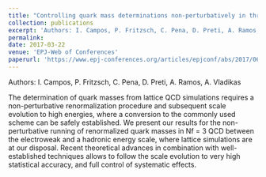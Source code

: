 ```yaml
---
title: "Controlling quark mass determinations non-perturbatively in three-flavour QCD"
collection: publications
excerpt: 'Authors: I. Campos, P. Fritzsch, C. Pena, D. Preti, A. Ramos, A. Vladikas'
permalink: 
date: 2017-03-22
venue: 'EPJ-Web of Conferences'
paperurl: 'https://www.epj-conferences.org/articles/epjconf/abs/2017/06/epjconf_conf2017_08006/epjconf_conf2017_08006.html'
---
```

Authors: I. Campos, P. Fritzsch, C. Pena, D. Preti, A. Ramos, A. Vladikas

The determination of quark masses from lattice QCD simulations requires a non-perturbative renormalization procedure and subsequent scale evolution to high energies, where a conversion to the commonly used scheme can be safely established. We present our results for the non-perturbative running of renormalized quark masses in Nf = 3 QCD between the electroweak and a hadronic energy scale, where lattice simulations are at our disposal. Recent theoretical advances in combination with well-established techniques allows to follow the scale evolution to very high statistical accuracy, and full control of systematic effects.
